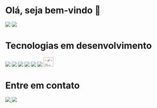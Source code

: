# Olá, seja bem-vindo 👋
<head>
 <link rel="stylesheet" href="https://cdn.jsdelivr.net/gh/devicons/devicon@v2.14.0/devicon.min.css">
 </head>
 
<div display = "flex ">
 <img height= 180px src ='https://github-readme-stats.vercel.app/api?username=OliverioJunior&count_private=true&show_icons=true&show_icons=true&theme=radical'>
 <img height= 180px  src ='https://github-readme-stats.vercel.app/api/top-langs/?username=OliverioJunior&repo=github-readme-stats&count_private=true&show_icons=true&show_icons=true&theme=radical&layout=compact'>
</div>
 
 
 ##
 
 
 <div>
  <h1>Tecnologias em desenvolvimento</h1>
  <img style="pointer-events=none" height=30px src="https://cdn.jsdelivr.net/gh/devicons/devicon/icons/javascript/javascript-original.svg" />
  <img style="pointer-events=none" height=30px src="https://cdn.jsdelivr.net/gh/devicons/devicon/icons/react/react-original-wordmark.svg" />
  <img style="pointer-events=none" height=30px src="https://cdn.jsdelivr.net/gh/devicons/devicon/icons/html5/html5-plain.svg" />
  <img style="pointer-events=none" height=30px src="https://cdn.jsdelivr.net/gh/devicons/devicon/icons/css3/css3-plain.svg" />
  <img style="pointer-events=none" height=30px src="https://cdn.jsdelivr.net/gh/devicons/devicon/icons/typescript/typescript-original.svg" />
  <img style="pointer-events=none" height=30px src="https://cdn.jsdelivr.net/gh/devicons/devicon/icons/eslint/eslint-original.svg" />
  <img style="pointer-events=none" height=30px src="https://raw.githubusercontent.com/github/explore/80688e429a7d4ef2fca1e82350fe8e3517d3494d/topics/styled-components/styled-components.png" />       
          
          
 </div>
 
 ##
 
 <div>
  <h1> Entre em contato </h1>
  <a href = "https://www.linkedin.com/in/olivério-júnior" target=_blank>
  <img height= 30px src="https://cdn.jsdelivr.net/gh/devicons/devicon/icons/linkedin/linkedin-original.svg"/>
  <a href = "https://api.whatsapp.com/send?phone=5579996824092" target=_blank>
  <img height= 30px src="https://cdn-icons-png.flaticon.com/512/174/174879.png"/>
 </div>
 
 
 
 
